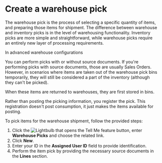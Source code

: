 # Create a warehouse pick

The warehouse pick is the process of selecting a specific quantity of items, and preparing those items for shipment. The difference between warehouse and inventory picks is in the level of warehousing functionality. Inventory picks are more simple and straightforward, while warehouse picks require an entirely new layer of processing requirements. 

In advanced warehouse configurations 

You can perform picks with or without source documents. If you're performing picks with source documents, those are usually Sales Orders. However, in scenarios where items are taken out of the warehouse pick bins temporarily, they will still be considered a part of the inventory (although they can't be picked).

When these items are returned to warehouses, they are first stored in bins. 

Rather than posting the picking information, you register the pick. This registration doesn't post consumption, it just makes the items available for posting.

To pick items for the warehouse shipment, follow the provided steps:

1. Click the ![Lightbulb that opens the Tell Me feature](../../images/Icons/Lightbulb_icon.png "Tell Me what you want to do") button, enter **Warehouse Picks** and choose the related link. 
2. Click **New**.
3. Enter your ID in the **Assigned User ID** field to provide identification. 
4. Perform the item pick by providing the necessary source documents in the **Lines** section.